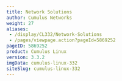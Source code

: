 ```yaml
---
title: Network Solutions
author: Cumulus Networks
weight: 27
aliases:
 - /display/CL332/Network-Solutions
 - /pages/viewpage.action?pageId=5869252
pageID: 5869252
product: Cumulus Linux
version: 3.3.2
imgData: cumulus-linux-332
siteSlug: cumulus-linux-332
---
```

<article id="html-search-results" class="ht-content" style="display: none;">

</article>

<footer id="ht-footer">

</footer>
